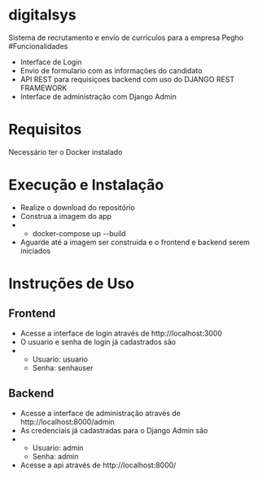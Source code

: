 # digitalsys
Sistema de recrutamento e envio de currículos para a empresa Pegho
#Funcionalidades
- Interface de Login
- Envio de formulario com as informações do candidato
- API REST para requisiçoes backend com uso do DJANGO REST FRAMEWORK
- Interface de administração com Django Admin
# Requisitos
Necessário ter o Docker instalado
# Execução e Instalação
- Realize o download do repositório
- Construa a imagem do app
- - docker-compose up --build
- Aguarde até a imagem ser construida e o frontend e backend serem iniciados
# Instruções de Uso
## Frontend
- Acesse a interface de login através de http://localhost:3000
- O usuario e senha de login já cadastrados são
- - Usuario: usuario
  - Senha: senhauser
## Backend
- Acesse a interface de administração através de http://localhost:8000/admin
- As credenciais já cadastradas para o Django Admin são
- - Usuario: admin
  - Senha: admin
- Acesse a api através de  http://localhost:8000/
